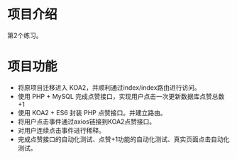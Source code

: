 # 项目介绍
第2个练习。

# 项目功能
* 将原项目迁移进入 KOA2，并顺利通过index/index路由进行访问。
* 使用 PHP + MySQL 完成点赞接口，实现用户点击一次更新数据库点赞总数 +1
* 使用 KOA2 + ES6 封装 PHP 点赞接口。并建立路由。
* 将用户点击事件通过axios链接到KOA2点赞接口。
* 对用户连续点击事件进行稀释。
* 完成点赞接口的自动化测试、点赞+1功能的自动化测试、真实页面点击自动化测试。